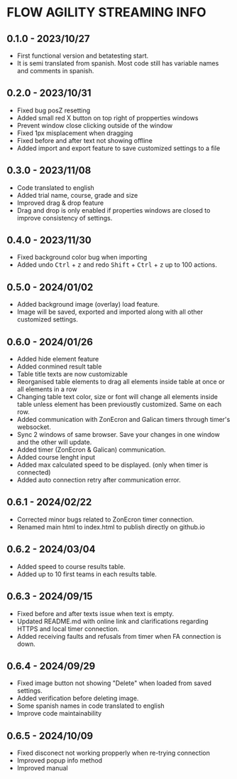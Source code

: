 # FLOW AGILITY STREAMING INFO

## 0.1.0 - 2023/10/27  
- First functional version and betatesting start.
- It is semi translated from spanish. Most code still has variable names and comments in spanish.

## 0.2.0 - 2023/10/31
- Fixed bug posZ resetting
- Added small red X button on top right of propperties windows
- Prevent window close clicking outside of the window
- Fixed 1px misplacement when dragging
- Fixed before and after text not showing offline
- Added import and export feature to save customized settings to a file

## 0.3.0 - 2023/11/08
- Code translated to english
- Added trial name, course, grade and size
- Improved drag & drop feature
- Drag and drop is only enabled if properties windows are closed to improve consistency of settings.

## 0.4.0 - 2023/11/30
- Fixed background color bug when importing
- Added undo <kbd>Ctrl</kbd> + <kbd>z</kbd> and redo <kbd>Shift</kbd> + <kbd>Ctrl</kbd> + <kbd>z</kbd> up to 100 actions.

## 0.5.0 - 2024/01/02
- Added background image (overlay) load feature.
- Image will be saved, exported and imported along with all other customized settings.

## 0.6.0 - 2024/01/26
- Added hide element feature
- Added conmined result table
- Table title texts are now customizable
- Reorganised table elements to drag all elements inside table at once or all elements in a row
- Changing table text color, size or font will change all elements inside table unless element has been previoustly customized. Same on each row.
- Added communication with ZonEcron and Galican timers through timer's websocket.
- Sync 2 windows of same browser. Save your changes in one window and the other will update.
- Added timer (ZonEcron & Galican) communication. 
- Added course lenght input
- Added max calculated speed to be displayed. (only when timer is connected) 
- Added auto connection retry after communication error.

## 0.6.1 - 2024/02/22
- Corrected minor bugs related to ZonEcron timer connection.
- Renamed main html to index.html to publish directly on github.io

## 0.6.2 - 2024/03/04
- Added speed to course results table.
- Added up to 10 first teams in each results table.

## 0.6.3 - 2024/09/15
- Fixed before and after texts issue when text is empty.
- Updated README.md with online link and clarifications regarding HTTPS and local timer connection.
- Added receiving faults and refusals from timer when FA connection is down.

## 0.6.4 - 2024/09/29
- Fixed image button not showing "Delete" when loaded from saved settings.
- Added verification before deleting image.
- Some spanish names in code translated to english
- Improve code maintainability

## 0.6.5 - 2024/10/09
- Fixed disconect not working propperly when re-trying connection
- Improved popup info method
- Improved manual
